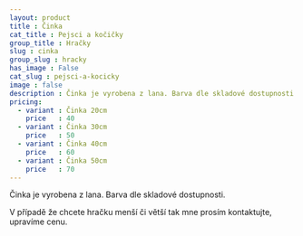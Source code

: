 ```yaml
---
layout: product
title : Činka
cat_title : Pejsci a kočičky
group_title : Hračky
slug : cinka
group_slug : hracky
has_image : False
cat_slug : pejsci-a-kocicky
image : false
description : Činka je vyrobena z lana. Barva dle skladové dostupnosti.
pricing:
  - variant : Činka 20cm
    price   : 40
  - variant : Činka 30cm
    price   : 50
  - variant : Činka 40cm
    price   : 60
  - variant : Činka 50cm
    price   : 70
---
```


Činka je vyrobena z lana. Barva dle skladové dostupnosti.

V případě že chcete hračku menší či větší tak mne prosím kontaktujte, upravíme cenu.


